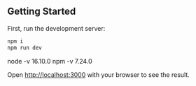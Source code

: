 ## Getting Started

First, run the development server:

```bash
npm i
npm run dev
```

node -v 16.10.0
npm -v 7.24.0

Open [http://localhost:3000](http://localhost:3000) with your browser to see the result.
